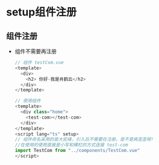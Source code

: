 # setup组件注册

## 组件注册

- 组件不需要再注册

    ```ts
    // 组件 testCom.vue
    <template>
      <div>
        <h2> 你好-我是肖鹤云</h2>
      </div>
    </template>

    ```

    ```ts
    // 使用组件
    <template>
      <div class="home">
        <test-com></test-com>
      </div>
    </template>
    <script lang="ts" setup>
    // 组件命名采用的是大驼峰，引入后不需要在注册，是不是爽歪歪呀!
    //在使用的使用直接是小写和横杠的方式连接 test-com
    import TestCom from "../components/TestCom.vue"
    </script>
    ```
